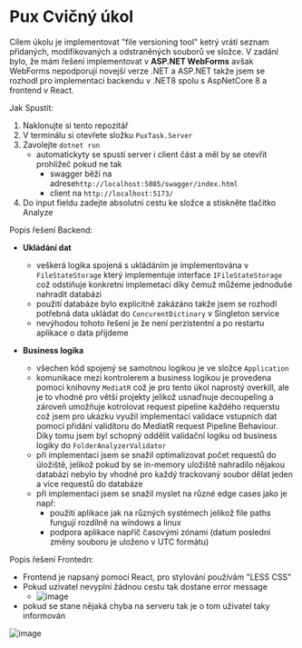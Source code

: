 # Pux Cvičný úkol
Cílem úkolu je implementovat "file versioning tool" ketrý vrátí seznam přidaných, modifikovaných a odstraněných souborů ve složce. V zadání bylo, že mám řešení implementovat v **ASP.NET WebForms** avšak WebForms nepodporují novejší verze .NET a ASP.NET takže jsem se rozhodl pro implementaci backendu v .NET8 spolu s AspNetCore 8 a frontend v React.

Jak Spustit:
1) Naklonujte si tento repozitář
2) V terminálu si otevřete složku `PuxTask.Server`
3) Zavolejte `dotnet run`
    - automatickyty se spustí server i client část a měl by se otevřít prohlížeč pokud ne tak
      - swagger běží na adrese`http://localhost:5085/swagger/index.html`
      - client na `http://localhost:5173/`
4) Do input fieldu zadejte absolutní cestu ke složce a stiskněte tlačítko Analyze

Popis řešení Backend:
 - **Ukládání dat**
   - veškerá logika spojená s ukládáním je implementována v `FileStateStorage` který implementuje interface `IFileStateStorage` což odstiňuje konkretní implemetaci díky čemuž můžeme jednoduše nahradit databázi  
   - použití databáze bylo explicitně zakázáno takže jsem se rozhodl potřebná data ukládat do `ConcurentDictinary` v Singleton service
   - nevýhodou tohoto řešení je že není perzistentní a po restartu aplikace o data přijdeme
  
 - **Business logika**
   - všechen kód spojený se samotnou logikou je ve složce `Application`
   - komunikace mezi kontrolerem a business logikou je provedena pomoci knihovny `MediatR` což je pro tento úkol naprostý overkill, ale je to vhodné pro větší projekty jelikož usnaďnuje decoupeling a zároveň umožňuje kotrolovat request pipeline každého requerstu což jsem pro ukázku využil implementací validace vstupních dat pomocí přidání validítoru do MediatR request Pipeline Behaviour. Díky tomu jsem byl schopný oddělit validační logiku od business logiky do `FolderAnalyzerValidator`
   - při implementaci jsem se snažil optimalizovat počet requestů do úložiště, jelikož pokud by se in-memory uložiště nahradilo nějakou databází nebylo by vhodné pro každý trackovaný soubor dělat jeden a více requestů do databáze
   - při implementaci jsem se snažil myslet na různé edge cases jako je např:
     - použití aplikace jak na různých systémech jelikož file paths fungují rozdílně na windows a linux
     - podpora aplikace napříč časovými zónami (datum poslední změny souboru je uloženo v UTC formátu)
    

Popis řešení Frontedn:
 - Frontend je napsaný pomocí React, pro stylování používám "LESS CSS"
 - Pokud uzivatel nevyplní žádnou cestu tak dostane error message
   - ![image](https://github.com/horczech/PuxTest/assets/5252663/70148455-d3d7-46dc-87f1-87e5fa3503fd)
 - pokud se stane nějaká chyba na serveru tak je o tom uživatel taky informován




![image](https://github.com/horczech/PuxTest/assets/5252663/b1e73517-bb22-4413-a1d7-4a5329021b54)
